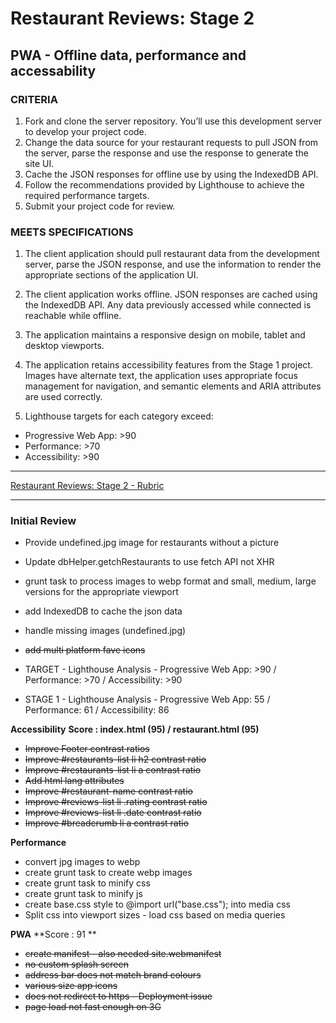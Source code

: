 # Restaurant Reviews: Stage 2

## PWA - Offline data, performance and accessability

### CRITERIA

1. Fork and clone the server repository. You’ll use this development server to develop your project code.
2. Change the data source for your restaurant requests to pull JSON from the server, parse the response and use the response to generate the site UI.
3. Cache the JSON responses for offline use by using the IndexedDB API.
4. Follow the recommendations provided by Lighthouse to achieve the required performance targets.
5. Submit your project code for review.

### MEETS SPECIFICATIONS

1. The client application should pull restaurant data from the development server, parse the JSON response, and use the information to render the appropriate sections of the application UI.

2. The client application works offline. JSON responses are cached using the IndexedDB API. Any data previously accessed while connected is reachable while offline.

3. The application maintains a responsive design on mobile, tablet and desktop viewports.

4. The application retains accessibility features from the Stage 1 project. Images have alternate text, the application uses appropriate focus management for navigation, and semantic elements and ARIA attributes are used correctly.

5. Lighthouse targets for each category exceed:

* Progressive Web App: >90
* Performance: >70
* Accessibility: >90

---

[Restaurant Reviews: Stage 2 - Rubric](https://review.udacity.com/#!/rubrics/1131/view)

---

### Initial Review

* Provide undefined.jpg image for restaurants without a picture
* Update dbHelper.getchRestaurants to use fetch API not XHR
* grunt task to process images to webp format and small, medium, large versions for the appropriate viewport
* add IndexedDB to cache the json data
* handle missing images (undefined.jpg)
* ~~add multi platform fave icons~~

* TARGET - Lighthouse Analysis - Progressive Web App: >90 / Performance: >70  / Accessibility: >90
* STAGE 1 - Lighthouse Analysis - Progressive Web App: 55 / Performance: 61  / Accessibility: 86

**Accessibility**
**Score : index.html (95) / restaurant.html (95)**

* ~~Improve Footer contrast ratios~~
* ~~Improve #restaurants-list li h2 contrast ratio~~
* ~~Improve #restaurants-list li a contrast ratio~~
* ~~Add html lang attributes~~
* ~~Improve #restaurant-name contrast ratio~~
* ~~Improve #reviews-list li .rating contrast ratio~~
* ~~Improve #reviews-list li .date contrast ratio~~
* ~~Improve #breadcrumb li a contrast ratio~~

**Performance**

* convert jpg images to webp
* create grunt task to create webp images
* create grunt task to minify css
* create grunt task to minify js
* create base.css style to @import url("base.css"); into media css
* Split css into viewport sizes - load css based on media queries

**PWA**
**Score : 91 **
* ~~create manifest - also needed site.webmanifest~~
* ~~no custom splash screen~~
* ~~address bar does not match brand colours~~
* ~~various size app icons~~
* ~~does not redirect to https - Deployment issue~~
* ~~page load not fast enough on 3G~~